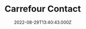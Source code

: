 ---
date: 2022-08-29T13:40:43.000Z
title: Carrefour Contact
latitude: 46.719142355182335
longitude: -0.025879918625398776
category: checkin
---